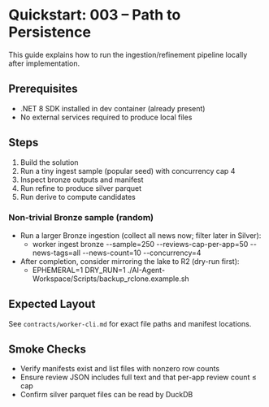 # Quickstart: 003 – Path to Persistence

This guide explains how to run the ingestion/refinement pipeline locally after implementation.

## Prerequisites
- .NET 8 SDK installed in dev container (already present)
- No external services required to produce local files

## Steps
1) Build the solution
2) Run a tiny ingest sample (popular seed) with concurrency cap 4
3) Inspect bronze outputs and manifest
4) Run refine to produce silver parquet
5) Run derive to compute candidates

### Non-trivial Bronze sample (random)
- Run a larger Bronze ingestion (collect all news now; filter later in Silver):
	- worker ingest bronze --sample=250 --reviews-cap-per-app=50 --news-tags=all --news-count=10 --concurrency=4
- After completion, consider mirroring the lake to R2 (dry-run first):
	- EPHEMERAL=1 DRY_RUN=1 ./AI-Agent-Workspace/Scripts/backup_rclone.example.sh

## Expected Layout
See `contracts/worker-cli.md` for exact file paths and manifest locations.

## Smoke Checks
- Verify manifests exist and list files with nonzero row counts
- Ensure review JSON includes full text and that per-app review count ≤ cap
- Confirm silver parquet files can be read by DuckDB
